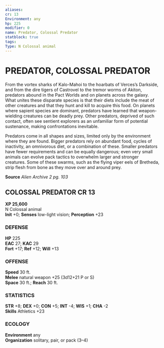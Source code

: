 ```yaml
---
aliases: 
cr: 13
Environment: any
hp: 225
modifier: 0
name: Predator, Colossal Predator
statblock: true
tags: 
Type: N Colossal animal  
---
```

# PREDATOR, COLOSSAL PREDATOR
From the vortex sharks of Kalo-Mahoi to the hoarbats of Verces’s Darkside, and from the dire tigers of Castrovel to the tremor worms of Akiton, predators abound in the Pact Worlds and on planets across the galaxy. What unites these disparate species is that their diets include the meat of other creatures and that they hunt and kill to acquire this food. On planets where sapient species are dominant, predators have learned that weapon-wielding creatures can be deadly prey. Other predators, deprived of such contact, often see sentient explorers as an unfamiliar form of potential sustenance, making confrontations inevitable.

Predators come in all shapes and sizes, limited only by the environment where they are found. Bigger predators rely on abundant food, cycles of inactivity, an omnivorous diet, or a combination of these. Smaller predators have fewer requirements and can be equally dangerous; even very small animals can evolve pack tactics to overwhelm larger and stronger creatures. Some of these swarms, such as the flying viper eels of Bretheda, strip flesh from bone as they move over and around prey.

**Source** _Alien Archive 2 pg. 103_

## COLOSSAL PREDATOR CR 13

**XP 25,600**  
N Colossal animal  
**Init** +0; **Senses** low-light vision; **Perception** +23  

### DEFENSE

**HP** 225  
**EAC** 27; **KAC** 29  
**Fort** +17; **Ref** +12; **Will** +13  

### OFFENSE

**Speed** 30 ft.  
**Melee** natural weapon +25 (3d12+21 P or S)  
**Space** 30 ft.; **Reach** 30 ft.

### STATISTICS

**STR** +8; **DEX** +0; **CON** +5; **INT** -4; **WIS** +1; **CHA** -2  
**Skills** Athletics +23

### ECOLOGY

**Environment** any  
**Organization** solitary, pair, or pack (3–4)
